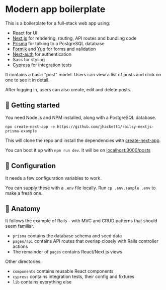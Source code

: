 # Modern app boilerplate

This is a boilerplate for a full-stack web app using:

- React for UI
- [Next.js](https://next.js.org/) for rendering, routing, API routes and bundling code
- [Prisma](https://www.prisma.io/) for talking to a PostgreSQL database
- [Formik](https://formik.org/) and [Yup](https://www.npmjs.com/package/yup) for forms and validation
- [Next-auth]() for authentication
- Sass for styling
- [Cypress](https://www.cypress.io/) for integration tests

It contains a basic "post" model. Users can view a list of posts and click on one to see it in detail.

After logging in, users can also create, edit and delete posts.

## 🐒 Getting started

You need Node.js and NPM installed, along with a PostgreSQL database.

```
npx create-next-app -e https://github.com/jhackett1/railsy-nextjs-prisma-example
```

This will clone the repo and install the dependencies with [create-next-app](https://nextjs.org/docs/api-reference/create-next-app).

You can boot it up with `npm run dev`. It will be on [localhost:3000/posts](http://localhost:3000/posts)

## 🧬 Configuration

It needs a few configuration variables to work.

You can supply these with a `.env` file locally. Run `cp .env.sample .env` to make a fresh one.

## 🦴 Anatomy

It follows the example of Rails - with MVC and CRUD patterns that should seem familiar.

- `prisma` contains the database schema and seed data
- `pages/api` contains API routes that overlap closely with Rails controller actions
- The remainder of `pages` contains React/Next.js views

Other directories:

- `components` contains reusable React components
- `cypress` contains integration tests, their config and fixtures
- `lib` contains everything else
